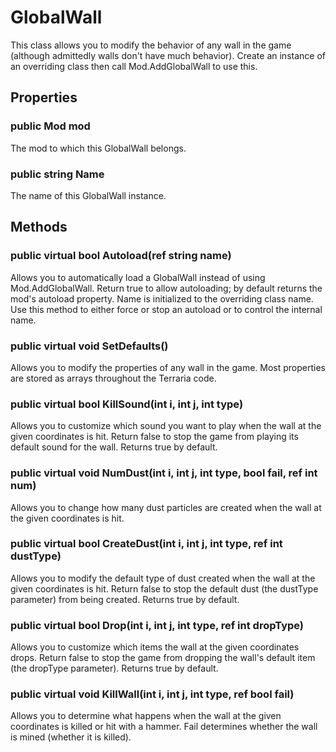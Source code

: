 # GlobalWall

This class allows you to modify the behavior of any wall in the game (although admittedly walls don't have much behavior). Create an instance of an overriding class then call Mod.AddGlobalWall to use this.

## Properties

### public Mod mod

The mod to which this GlobalWall belongs.

### public string Name

The name of this GlobalWall instance.

## Methods

### public virtual bool Autoload(ref string name)

Allows you to automatically load a GlobalWall instead of using Mod.AddGlobalWall. Return true to allow autoloading; by default returns the mod's autoload property. Name is initialized to the overriding class name. Use this method to either force or stop an autoload or to control the internal name.

### public virtual void SetDefaults()

Allows you to modify the properties of any wall in the game. Most properties are stored as arrays throughout the Terraria code.

### public virtual bool KillSound(int i, int j, int type)

Allows you to customize which sound you want to play when the wall at the given coordinates is hit. Return false to stop the game from playing its default sound for the wall. Returns true by default.

### public virtual void NumDust(int i, int j, int type, bool fail, ref int num)

Allows you to change how many dust particles are created when the wall at the given coordinates is hit.

### public virtual bool CreateDust(int i, int j, int type, ref int dustType)

Allows you to modify the default type of dust created when the wall at the given coordinates is hit. Return false to stop the default dust (the dustType parameter) from being created. Returns true by default.

### public virtual bool Drop(int i, int j, int type, ref int dropType)

Allows you to customize which items the wall at the given coordinates drops. Return false to stop the game from dropping the wall's default item (the dropType parameter). Returns true by default.

### public virtual void KillWall(int i, int j, int type, ref bool fail)

Allows you to determine what happens when the wall at the given coordinates is killed or hit with a hammer. Fail determines whether the wall is mined (whether it is killed).